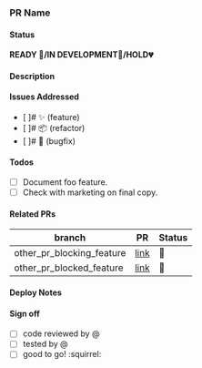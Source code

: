 ### PR Name

#### Status
**READY :green_heart:/IN DEVELOPMENT:yellow_heart:/HOLD:broken_heart:**

#### Description
<!-- A few sentences describing the overall goals of the pull request's commits. -->

#### Issues Addressed
<!-- All the issues that this PR is attempting to solve in a checklist. -->
 - [ ]# :sparkles: (feature)
 - [ ]# :package: (refactor)
 - [ ]# :bug: (bugfix)

#### Todos
<!-- Any prerequsites that need to happen before this is ready. -->
- [ ] Document foo feature.
- [ ] Check with marketing on final copy.

#### Related PRs
<!-- List of related PRs. -->

branch | PR     | Status
------ | ------ | -----
other_pr_blocking_feature | [link]() | :rotating_light:
other_pr_blocked_feature | [link]() | :construction:

#### Deploy Notes
<!-- Notes regarding deployment the contained body of work.  These should note any
db migrations, etc. -->

#### Sign off

- [ ] code reviewed by @
- [ ] tested by @
- [ ] good to go! :squirrel:
